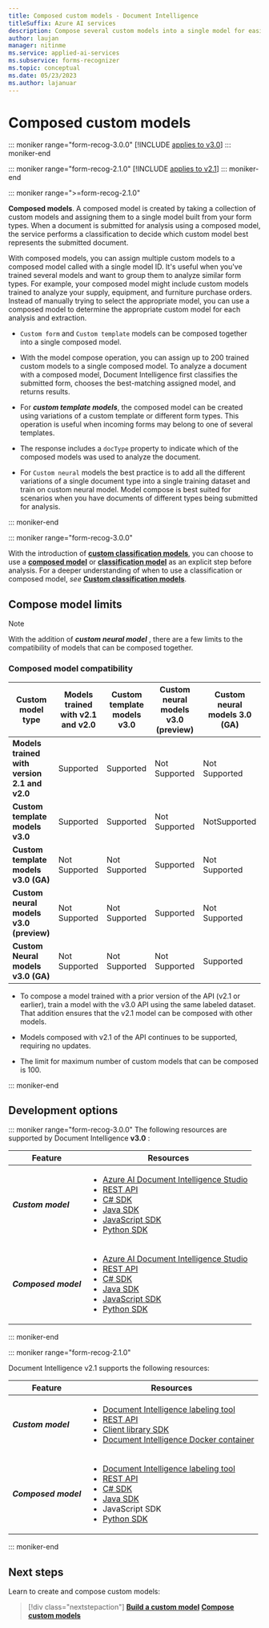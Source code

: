 ```yaml
---
title: Composed custom models - Document Intelligence
titleSuffix: Azure AI services
description: Compose several custom models into a single model for easier data extraction from groups of distinct form types.
author: laujan
manager: nitinme
ms.service: applied-ai-services
ms.subservice: forms-recognizer
ms.topic: conceptual
ms.date: 05/23/2023
ms.author: lajanuar
---
```


# Composed custom models

::: moniker range="form-recog-3.0.0"
[!INCLUDE [applies to v3.0](includes/applies-to-v3-0.md)]
::: moniker-end

::: moniker range="form-recog-2.1.0"
[!INCLUDE [applies to v2.1](includes/applies-to-v2-1.md)]
::: moniker-end

::: moniker range=">=form-recog-2.1.0"

**Composed models**. A composed model is created by taking a collection of custom models and assigning them to a single model built from your form types. When a document is submitted for analysis using a composed model, the service performs a classification to decide which custom model best represents the submitted document.

With composed models, you can assign multiple custom models to a composed model called with a single model ID. It's useful when you've trained several models and want to group them to analyze similar form types. For example, your composed model might include custom models trained to analyze your supply, equipment, and furniture purchase orders. Instead of manually trying to select the appropriate model, you can use a composed model to determine the appropriate custom model for each analysis and extraction.

* ```Custom form``` and ```Custom template``` models can be composed together into a single composed model.

* With the model compose operation, you can assign up to 200 trained custom models to a single composed model. To analyze a document with a composed model, Document Intelligence first classifies the submitted form, chooses the best-matching assigned model, and returns results.

* For **_custom template models_**, the composed model can be created using variations of a custom template or different form types. This operation is useful when incoming forms may belong to one of several templates.

* The response includes a ```docType``` property to indicate which of the composed models was used to analyze the document.

* For ```Custom neural``` models the best practice is to add all the different variations of a single document type into a single training dataset and train on custom neural model. Model compose is best suited for scenarios when you have documents of different types being submitted for analysis.

::: moniker-end

::: moniker range="form-recog-3.0.0"

With the introduction of [**custom classification models**](./concept-custom-classifier.md), you can choose to use a [**composed model**](./concept-composed-models.md) or [**classification model**](concept-custom-classifier.md) as an explicit step before analysis. For a deeper understanding of when to use a classification or composed model, _see_ [**Custom classification models**](concept-custom-classifier.md#compare-custom-classification-and-composed-models).

## Compose model limits

> [!NOTE]
> With the addition of **_custom neural model_** , there are a few limits to the compatibility of models that can be composed together.

### Composed model compatibility

|Custom model type|Models trained with v2.1 and v2.0 | Custom template models v3.0 |Custom neural models v3.0 (preview) |Custom neural models 3.0 (GA)|
|--|--|--|--|--|
|**Models trained with version 2.1 and v2.0** |Supported|Supported|Not Supported|Not Supported|
|**Custom template models v3.0** |Supported|Supported|Not Supported|NotSupported|
|**Custom template models v3.0 (GA)** |Not Supported|Not Supported|Supported|Not Supported|
|**Custom neural models v3.0 (preview)**|Not Supported|Not Supported|Supported|Not Supported|
|**Custom Neural models v3.0 (GA)**|Not Supported|Not Supported|Not Supported|Supported|

* To compose a model trained with a prior version of the API (v2.1 or earlier), train a model with the v3.0 API using the same labeled dataset. That addition ensures that the v2.1 model can be composed with other models.

* Models composed with v2.1 of the API continues to be supported, requiring no updates.

* The limit for maximum number of custom models that can be composed is 100.

::: moniker-end

## Development options

::: moniker range="form-recog-3.0.0"
The following resources are supported by Document Intelligence **v3.0** :

| Feature | Resources |
|----------|-------------|
|_**Custom model**_| <ul><li>[Azure AI Document Intelligence Studio](https://formrecognizer.appliedai.azure.com/studio/custommodel/projects)</li><li>[REST API](https://westus.dev.cognitive.microsoft.com/docs/services/form-recognizer-api-2022-08-31/operations/AnalyzeDocument)</li><li>[C# SDK](quickstarts/get-started-sdks-rest-api.md?view=form-recog-3.0.0&preserve-view=true)</li><li>[Java SDK](quickstarts/get-started-sdks-rest-api.md?view=form-recog-3.0.0&preserve-view=true)</li><li>[JavaScript SDK](quickstarts/get-started-sdks-rest-api.md?view=form-recog-3.0.0&preserve-view=true)</li><li>[Python SDK](quickstarts/get-started-sdks-rest-api.md?view=form-recog-3.0.0&preserve-view=true)</li></ul>|
| _**Composed model**_| <ul><li>[Azure AI Document Intelligence Studio](https://formrecognizer.appliedai.azure.com/studio/custommodel/projects)</li><li>[REST API](https://westus.dev.cognitive.microsoft.com/docs/services/form-recognizer-api-2022-08-31/operations/ComposeDocumentModel)</li><li>[C# SDK](/dotnet/api/azure.ai.formrecognizer.training.formtrainingclient.startcreatecomposedmodel)</li><li>[Java SDK](/java/api/com.azure.ai.formrecognizer.training.formtrainingclient.begincreatecomposedmodel)</li><li>[JavaScript SDK](/javascript/api/@azure/ai-form-recognizer/documentmodeladministrationclient?view=azure-node-latest#@azure-ai-form-recognizer-documentmodeladministrationclient-begincomposemodel&preserve-view=true)</li><li>[Python SDK](/python/api/azure-ai-formrecognizer/azure.ai.formrecognizer.formtrainingclient?view=azure-python#azure-ai-formrecognizer-formtrainingclient-begin-create-composed-model&preserve-view=true)</li></ul>|
::: moniker-end

::: moniker range="form-recog-2.1.0"

Document Intelligence v2.1 supports the following resources:

| Feature | Resources |
|----------|-------------------------|
|_**Custom model**_| <ul><li>[Document Intelligence labeling tool](https://fott-2-1.azurewebsites.net)</li><li>[REST API](./how-to-guides/use-sdk-rest-api.md?pivots=programming-language-rest-api&preserve-view=true&tabs=windows&view=form-recog-2.1.0#analyze-forms-with-a-custom-model)</li><li>[Client library SDK](/azure/applied-ai-services/form-recognizer/how-to-guides/v2-1-sdk-rest-api)</li><li>[Document Intelligence Docker container](containers/form-recognizer-container-install-run.md?tabs=custom#run-the-container-with-the-docker-compose-up-command)</li></ul>|
| _**Composed model**_ |<ul><li>[Document Intelligence labeling tool](https://fott-2-1.azurewebsites.net/)</li><li>[REST API](https://westus.dev.cognitive.microsoft.com/docs/services/form-recognizer-api-v2-1/operations/Compose)</li><li>[C# SDK](/dotnet/api/azure.ai.formrecognizer.training.createcomposedmodeloperation?view=azure-dotnet&preserve-view=true)</li><li>[Java SDK](/java/api/com.azure.ai.formrecognizer.models.createcomposedmodeloptions?view=azure-java-stable&preserve-view=true)</li><li>JavaScript SDK</li><li>[Python SDK](/python/api/azure-ai-formrecognizer/azure.ai.formrecognizer.formtrainingclient?view=azure-python#azure-ai-formrecognizer-formtrainingclient-begin-create-composed-model&preserve-view=true)</li></ul>|
::: moniker-end

## Next steps

Learn to create and compose custom models:

> [!div class="nextstepaction"]
> [**Build a custom model**](how-to-guides/build-a-custom-model.md)
> [**Compose custom models**](how-to-guides/compose-custom-models.md)
